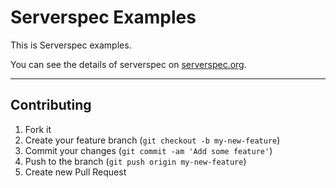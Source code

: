 # Serverspec Examples

This is Serverspec examples.

You can see the details of serverspec on [serverspec.org](http://serverspec.org/).

----

## Contributing

1. Fork it
2. Create your feature branch (`git checkout -b my-new-feature`)
3. Commit your changes (`git commit -am 'Add some feature'`)
4. Push to the branch (`git push origin my-new-feature`)
5. Create new Pull Request

